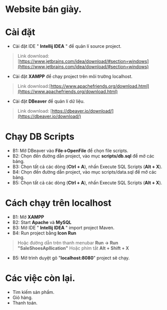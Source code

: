 # Website bán giày.
# Cài đặt

 - Cài đặt IDE " **Intellij IDEA** " để quản lí source project. 
>Link download:   
   [https://www.jetbrains.com/idea/download/#section=windows](https://www.jetbrains.com/idea/download/#section=windows)
 - Cài đặt **XAMPP** để chạy project trên môi trường localhost.
 >Link download:[https://www.apachefriends.org/download.html](https://www.apachefriends.org/download.html)
 - Cài đặt **DBeaver** để quản lí dữ liệu.
 > Link download: [https://dbeaver.io/download/](https://dbeaver.io/download/)
# Chạy DB Scripts
 - B1: Mở DBeaver vào **File->OpenFile** để chọn file scripts.
 - B2: Chọn đến đường dẫn project, vào mục **scripts/db.sql** để mở các
   bảng.
 - B3: Chọn tất cả các dòng (**Ctrl + A**), nhấn Execute SQL Scripts
   (**Alt + X**).
 - B4: Chọn đến đường dẫn project, vào mục scripts/data.sql để mở các
   bảng.
 - B5: Chọn tất cả các dòng (**Ctrl + A**), nhấn Execute SQL Scripts
   (**Alt + X**).

# Cách chạy trên localhost

 - B1: Mở **XAMPP**
 - B2: Start **Apache** và **MySQL**
 - B3: Mở IDE " **Intellij IDEA** " import project Maven.
 - B4: Run project bằng **Icon Run**
 > Hoặc đường dẫn trên thanh menubar **Run -> Run "SaleShoesApllication"**
 > Hoặc phím tắt **Alt + Shift + X**
 
 - B5: Mở trình duyệt gõ "**localhost:8080**" project sẽ chạy.

# Các việc còn lại.
- Tìm kiếm sản phẩm.
- Giỏ hàng.
- Thanh toán.

